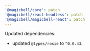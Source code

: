 ```yaml
---
'@magicbell/core': patch
'@magicbell/react-headless': patch
'@magicbell/magicbell-react': patch
---
```


Updated dependencies:

- updated `@types/rosie` to `^0.0.43`.
